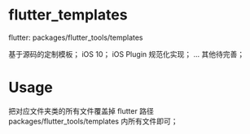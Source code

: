 # flutter_templates
flutter: packages/flutter_tools/templates

基于源码的定制模板；
iOS 10；
iOS Plugin 规范化实现；
...
其他待完善；

# Usage

把对应文件夹类的所有文件覆盖掉 flutter 路径 packages/flutter_tools/templates 内所有文件即可；